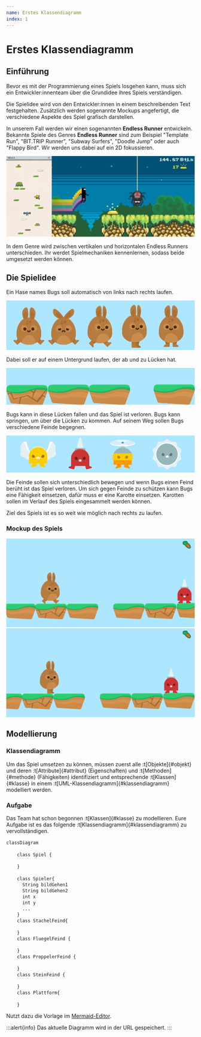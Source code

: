 ```yaml
---
name: Erstes Klassendiagramm
index: 1
---
```


# Erstes Klassendiagramm

## Einführung

Bevor es mit der Programmierung eines Spiels losgehen kann, muss sich ein Entwickler:innenteam über die Grundidee ihres Spiels verständigen. 

Die Spielidee wird von den Entwickler:innen in einem beschreibenden Text festgehalten. Zusätzlich werden sogenannte Mockups angefertigt, die verschiedene Aspekte des Spiel grafisch darstellen.

In unserem Fall werden wir einen sogenannten **Endless Runner** entwickeln. Bekannte Spiele des Genres **Endless Runner** sind zum Beispiel "Template Run", "BIT.TRIP Runner", "Subway Surfers", "Doodle Jump" oder auch "Flappy Bird". Wir werden uns dabei auf ein 2D fokussieren.

![Screenshots von Doodle Jump und BIT.TRIP Runner](/assets/vertikal-horizontal-runners.png "Doodle Jump (links), BIT.TRIP Runner (rechts)")

In dem Genre wird zwischen vertikalen und horizontalen Endless Runners unterschieden. Ihr werdet Spielmechaniken kennenlernen, sodass beide umgesetzt werden können.

## Die Spielidee

Ein Hase names Bugs soll automatisch von links nach rechts laufen. 

![Bugs](/assets/bunny-hop/bugs.png "Bugs")

Dabei soll er auf einem Untergrund laufen, der ab und zu Lücken hat. 

![Der Untergrund](/assets/bunny-hop/untergrund.png "Untergrund mit Lücken")

Bugs kann in diese Lücken fallen und das Spiel ist verloren. Bugs kann springen, um über die Lücken zu kommen. Auf seinem Weg sollen Bugs verschiedene Feinde begegnen.

![Die vier Feinde von Bugs](/assets/bunny-hop/feinde.png "Feinde von Bugs")

Die Feinde sollen sich unterschiedlich bewegen und wenn Bugs einen Feind berüht ist das Spiel verloren. Um sich gegen Feinde zu schützen kann Bugs eine Fähigkeit einsetzen, dafür muss er eine Karotte einsetzen. Karotten sollen im Verlauf des Spiels eingesammelt werden können.

Ziel des Spiels ist es so weit wie möglich nach rechts zu laufen.

### Mockup des Spiels

![Spielsituation](/assets/bunny-hop/frame1.png "Spielsituation")
![Spielsituation eine Sekdunde später](/assets/bunny-hop/frame60.png "Spielsituation eine Sekunde später")

## Modellierung

### Klassendiagramm 

Um das Spiel umsetzen zu können, müssen zuerst alle :t[Objekte]{#objekt} und deren :t[Attribute]{#attribut} (Eigenschaften) und :t[Methoden]{#methode} (Fähigkeiten) identifiziert und entsprechende :t[Klassen]{#klasse} in einem :t[UML-Klassendiagramm]{#klassendiagramm} modelliert werden.

### Aufgabe

Das Team hat schon begonnen :t[Klassen]{#klasse} zu modellieren. Eure Aufgabe ist es das folgende :t[Klassendiagramm]{#klassendiagramm} zu vervollständigen.

```mermaid
classDiagram

    class Spiel {
        
    }

    class Spieler{
      String bildGehen1
      String bildGehen2
      int x
      int y 
      ...
    }
    class StachelFeind{
      
    }
    class FluegelFeind {

    }
    class ProppelerFeind {

    }
    class SteinFeind {

    }
    class Plattform{
      
    }
```
 
Nutzt dazu die Vorlage im [Mermaid-Editor](https://mermaid.live/edit#pako:eNp9kU1vgzAMhv9K5DNCo51Ym_PUXidxq3LxiAvR8oFCkEoR_32BtqiaWH167fdx7CQDlE4ScCg1tu2nwsqjEVZYFmOusaJRpNlwK01xU-MKRX7BiuCVrdi30vJINdnsP2PzMJQN7PKc9OyRpWm6DH0aGbCsSR9IWbnMXeEOuqPqzk33WEG-vGuaaf9XUBGi-fIUjSGcnTd_t4EEDHmDSsaXnk0BoSZDAniUEv2PAGEnDrvgit6WwIPvKIGukRjo_jHAz6jbWG3QAh_gAjzPE-iBZ-95ut-95Ztsu_3Y7aMYE7g6F1uyGT_Nem4ffwEYd5ly).

:::alert{info}
Das aktuelle Diagramm wird in der URL gespeichert.
:::